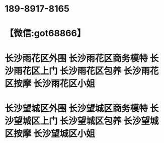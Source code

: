 # 189-8917-8165
# 【微信:got68866】
# 长沙雨花区外围 长沙雨花区商务模特 长沙雨花区上门 长沙雨花区包养 长沙雨花区按摩 长沙雨花区小姐 
# 长沙望城区外围 长沙望城区商务模特 长沙望城区上门 长沙望城区包养 长沙望城区按摩 长沙望城区小姐
